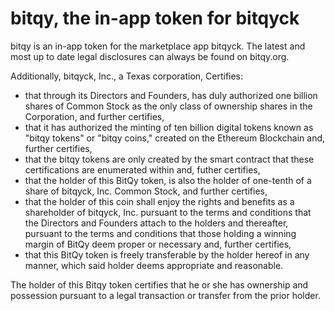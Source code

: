 # bitqy, the in-app token for bitqyck

bitqy is an in-app token for the marketplace app bitqyck. The latest and most up to date legal disclosures can always be found on bitqy.org. 

Additionally, bitqyck, Inc., a Texas corporation, Certifies:

* that through its Directors and Founders, has duly authorized one billion shares of Common Stock as the only class of ownership shares in the Corporation, and further certifies,
* that it has authorized the minting of ten billion digital tokens known as "bitqy tokens" or "bitqy coins," created on the Ethereum Blockchain and, further certifies,
* that the bitqy tokens are only created by the smart contract that these certifications are enumerated within and, futher certifies,
* that the holder of this BitQy token, is also the holder of one-tenth of a share of bitqyck, Inc. Common Stock, and further certifies,
* that the holder of this coin shall enjoy the rights and benefits as a shareholder of bitqyck, Inc. pursuant to the terms and conditions that the Directors and Founders attach to the holders and thereafter, pursuant to the terms and conditions that those holding a winning margin of BitQy deem proper or necessary and, further certifies,
* that this BitQy token is freely transferable by the holder hereof in any manner, which said holder deems appropriate and reasonable. 

The holder of this Bitqy token certifies that he or she has ownership and possession pursuant to a legal transaction or transfer from the prior holder.